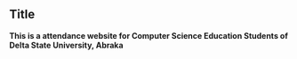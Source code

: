 ## Title 
**This is a attendance website for Computer Science Education Students of Delta State University, Abraka**
